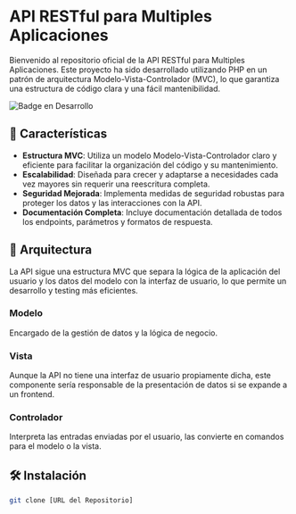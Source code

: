 # API RESTful para Multiples Aplicaciones

Bienvenido al repositorio oficial de la API RESTful para Multiples Aplicaciones. Este proyecto ha sido desarrollado utilizando PHP en un patrón de arquitectura Modelo-Vista-Controlador (MVC), lo que garantiza una estructura de código clara y una fácil mantenibilidad.

![Badge en Desarrollo](https://img.shields.io/badge/status-en%20desarrollo-green)

## 🚀 Características

- **Estructura MVC**: Utiliza un modelo Modelo-Vista-Controlador claro y eficiente para facilitar la organización del código y su mantenimiento.
- **Escalabilidad**: Diseñada para crecer y adaptarse a necesidades cada vez mayores sin requerir una reescritura completa.
- **Seguridad Mejorada**: Implementa medidas de seguridad robustas para proteger los datos y las interacciones con la API.
- **Documentación Completa**: Incluye documentación detallada de todos los endpoints, parámetros y formatos de respuesta.

## 📐 Arquitectura

La API sigue una estructura MVC que separa la lógica de la aplicación del usuario y los datos del modelo con la interfaz de usuario, lo que permite un desarrollo y testing más eficientes.

### Modelo

Encargado de la gestión de datos y la lógica de negocio.

### Vista

Aunque la API no tiene una interfaz de usuario propiamente dicha, este componente sería responsable de la presentación de datos si se expande a un frontend.

### Controlador

Interpreta las entradas enviadas por el usuario, las convierte en comandos para el modelo o la vista.

## 🛠️ Instalación

```bash
git clone [URL del Repositorio]
